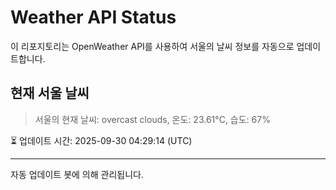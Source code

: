 
# Weather API Status

이 리포지토리는 OpenWeather API를 사용하여 서울의 날씨 정보를 자동으로 업데이트합니다.

## 현재 서울 날씨
> 서울의 현재 날씨: overcast clouds, 온도: 23.61°C, 습도: 67%

⏳ 업데이트 시간: 2025-09-30 04:29:14 (UTC)

---
자동 업데이트 봇에 의해 관리됩니다.
